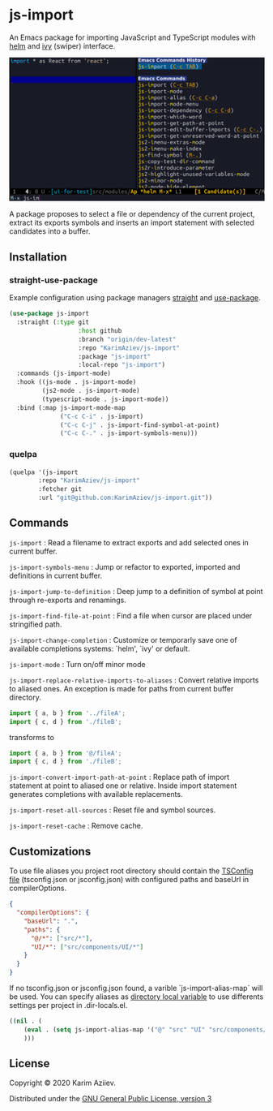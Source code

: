 # js-import

An Emacs package for importing JavaScript and TypeScript modules with
[helm](https://github.com/emacs-helm/helm) and
[ivy](https://github.com/abo-abo/swiper) (swiper) interface.

![](./js-import-demo.gif)

A package proposes to select a file or dependency of the current
project, extract its exports symbols and inserts an import statement
with selected candidates into a buffer.

## Installation

### straight-use-package

Example configuration using package managers
[straight](https://github.com/raxod502/straight.el) and
[use-package](https://github.com/jwiegley/use-package).

``` cl
(use-package js-import
  :straight (:type git
                   :host github
                   :branch "origin/dev-latest"
                   :repo "KarimAziev/js-import"
                   :package "js-import"
                   :local-repo "js-import")
  :commands (js-import-mode)
  :hook ((js-mode . js-import-mode)
         (js2-mode . js-import-mode)
         (typescript-mode . js-import-mode))
  :bind (:map js-import-mode-map
              ("C-c C-i" . js-import)
              ("C-c C-j" . js-import-find-symbol-at-point)
              ("C-c C-." . js-import-symbols-menu)))
```

### quelpa

``` cl
(quelpa '(js-import
        :repo "KarimAziev/js-import"
        :fetcher git
        :url "git@github.com:KarimAziev/js-import.git"))
```

## Commands

`js-import`
:   Read a filename to extract exports and add selected ones in current
    buffer.

`js-import-symbols-menu`
:   Jump or refactor to exported, imported and definitions in current
    buffer.

`js-import-jump-to-definition`
:   Deep jump to a definition of symbol at point through re-exports and
    renamings.

`js-import-find-file-at-point`
:   Find a file when cursor are placed under stringified path.

`js-import-change-completion`
:   Customize or temporarly save one of available completions systems:
    \`helm', \`ivy' or default.

`js-import-mode`
:   Turn on/off minor mode

`js-import-replace-relative-imports-to-aliases`
:   Convert relative imports to aliased ones. An exception is made for
    paths from current buffer directory.

``` javascript
import { a, b } from '../fileA';
import { c, d } from './fileB';
```

transforms to

``` javascript
import { a, b } from '@/fileA';
import { c, d } from './fileB';
```

`js-import-convert-import-path-at-point`
:   Replace path of import statement at point to aliased one or
    relative. Inside import statement generates completions with
    available replacements.

`js-import-reset-all-sources`
:   Reset file and symbol sources.

`js-import-reset-cache`
:   Remove cache.

## Customizations

To use file aliases you project root directory should contain the
[TSConfig file](https://www.typescriptlang.org/tsconfig#paths)
(tsconfig.json or jsconfig.json) with configured paths and baseUrl in
compilerOptions.

``` json
{
  "compilerOptions": {
    "baseUrl": ".",
    "paths": {
      "@/*": ["src/*"],
      "UI/*": ["src/components/UI/*"]
    }
  }
}
```

If no tsconfig.json or jsconfig.json found, a varible
\`js-import-alias-map\` will be used. You can specify aliases as
[directory local
variable](https://www.gnu.org/software/emacs/manual/html_node/emacs/Directory-Variables.html)
to use differents settings per project in .dir-locals.el.

``` cl
((nil . (
    (eval . (setq js-import-alias-map '("@" "src" "UI" "src/components/UI")))
    )))
```

## License

Copyright © 2020 Karim Aziiev.

Distributed under the [GNU General Public License, version
3](http://www.gnu.org/licenses/gpl-3.0.txt)
